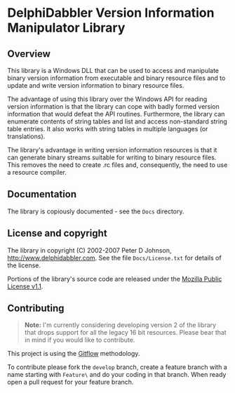 # DelphiDabbler Version Information Manipulator Library

## Overview

This library is a Windows DLL that can be used to access and manipulate binary version information from executable and binary resource files and to update and write version information to binary resource files.

The advantage of using this library over the Windows API for reading version information is that the library can cope with badly formed version information that would defeat the API routines. Furthermore, the library can enumerate contents of string tables and list and access non-standard string table entries. It also works with string tables in multiple languages (or translations).

The library's advantage in writing version information resources is that it can generate binary streams suitable for writing to binary resource files. This removes the need to create .rc files and, consequently, the need to use a resource compiler.

## Documentation

The library is copiously documented - see the `Docs` directory.

## License and copyright

The library in copyright (C) 2002-2007 Peter D Johnson, <http://www.delphidabbler.com>. See the file `Docs/License.txt` for details of the license.

Portions of the library's source code are released under the [Mozilla Public License v1.1](https://www.mozilla.org/en-US/MPL/1.1/).

## Contributing

> **Note:** I'm currently considering developing version 2 of the library that drops support for all the legacy 16 bit resources. Please bear that in mind if you would like to contribute.

This project is using the [Gitflow](http://nvie.com/posts/a-successful-git-branching-model/) methodology.

To contribute please fork the `develop` branch, create a feature branch with a name starting with `Feature\` and do your coding in that branch. When ready open a pull request for your feature branch.